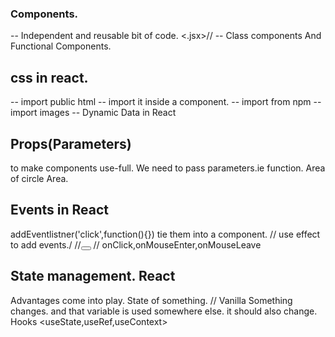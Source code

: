 ### Components.

-- Independent and reusable bit of code. <.jsx>//
-- Class components And Functional Components.

## css in react.

-- import public html
-- import it inside a component.<componetn and the children will get the css>
-- import from npm
-- import images
-- Dynamic Data in React

## Props(Parameters)

to make components use-full. We need to pass parameters.ie function.
Area of circle<r> Area.


## Events in React
addEventlistner('click',function(){})
tie them into a component.
// use effect to add events./
//<button click="function"></button>
// onClick,onMouseEnter,onMouseLeave


## State management. React

Advantages come into play.
State of something. // Vanilla<Dificult>
Something changes. and that variable is used somewhere else. it should also change.
Hooks<react Hooks.> <useState,useRef,useContext>


